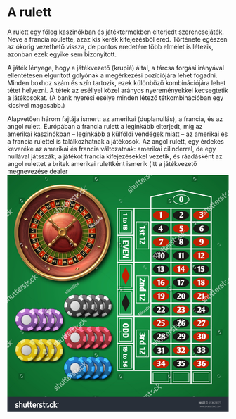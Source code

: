 # A rulett
A rulett egy főleg kaszinókban és játéktermekben elterjedt szerencsejáték. Neve a francia roulette, azaz kis kerék kifejezésből ered. Története egészen az ókorig vezethető vissza, de pontos eredetére több elmélet is létezik, azonban ezek egyike sem bizonyított.

A játék lényege, hogy a játékvezető (krupié) által, a tárcsa forgási irányával ellentétesen elgurított golyónak a megérkezési pozíciójára lehet fogadni. Minden boxhoz szám és szín tartozik, ezek különböző kombinációjára lehet tétet helyezni. A tétek az eséllyel közel arányos nyereményekkel kecsegtetik a játékosokat. (A bank nyerési esélye minden létező tétkombinációban egy kicsivel magasabb.)

Alapvetően három fajtája ismert: az amerikai (duplanullás), a francia, és az angol rulett. Európában a francia rulett a leginkább elterjedt, míg az amerikai kaszinókban – leginkább a külföldi vendégek miatt – az amerikai és a francia rulettel is találkozhatnak a játékosok. Az angol rulett, egy érdekes keveréke az amerikai és francia változatnak: amerikai cilinderrel, de egy nullával játsszák, a játékot francia kifejezésekkel vezetik, és ráadásként az angol rulettet a britek amerikai rulettként ismerik (itt a játékvezető megnevezése dealer
![image](stock-vector-online-casino-roulette-and-gambling-table-with-chips-vector-set-illustration-design-roulette-table-653624677.jpg)